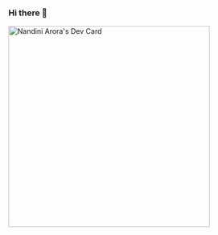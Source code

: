 ### Hi there 👋

<!--
**nandini584/nandini584** is a ✨ _special_ ✨ repository because its `README.md` (this file) appears on your GitHub profile.

Here are some ideas to get you started:

- 🔭 I’m currently working on ...
- 🌱 I’m currently learning backend web development
- 📫 How to reach me: nandiniarora584@gmail.com
- 😄 Pronouns: She | Her
-->
<a href="https://app.daily.dev/nandini584"><img src="https://api.daily.dev/devcards/55e3272f6cf848e9ab68a08a85d80e4b.png?r=5dc" width="400" alt="Nandini Arora's Dev Card"/></a>
